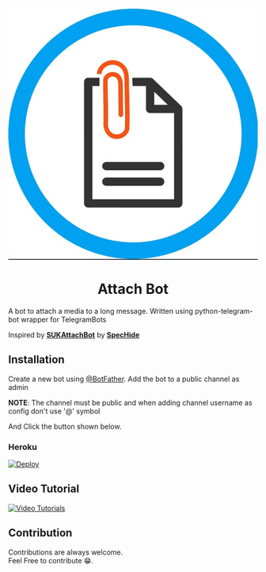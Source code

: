 <p align="center">
  <img src="assets/attach.jpg">
  <h1 align="center">Attach Bot</h1>
</p>

A bot to attach a media to a long message. Written using python-telegram-bot wrapper for TelegramBots

Inspired by <b>[SUKAttachBot](https://t.me/SUKAttachBot)</b> by <b>[SpecHide](https://t.me/SpecHide)</b>

## Installation

Create a new bot using [@BotFather](https://t.me/BotFather). Add the bot to a public channel as admin

**NOTE**: The channel must be public and when adding channel username as config  don't use '@' symbol

And Click the button shown below.

 ### Heroku

[![Deploy](https://www.herokucdn.com/deploy/button.svg)](https://heroku.com/deploy?)

## Video Tutorial

[![Video Tutorials](https://res.cloudinary.com/marcomontalbano/image/upload/v1596624722/video_to_markdown/images/youtube--kWN6qJdmdNs-c05b58ac6eb4c4700831b2b3070cd403.jpg)](https://youtu.be/kWN6qJdmdNs "Video Tutorials")

## Contribution

Contributions are always welcome.<br>
Feel Free to contribute 😁.


